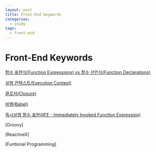 ```yaml
---
layout: post
title: Front-End keywords
categories:
  - study
tags:
  - front-end
---
```

# Front-End Keywords

[함수 표현식(Function Expressions) vs 함수 선언식(Function Declarations)](https://joshua1988.github.io/web-development/javascript/function-expressions-vs-declarations/#%ED%95%A8%EC%88%98-%EC%84%A0%EC%96%B8%EC%8B%9D---function-declarations)

[실행 컨택스트(Execution Context)](https://poiemaweb.com/js-execution-context)

[클로저(Closure)](https://hyunseob.github.io/2016/08/30/javascript-closure/)

[바벨(Babel)](https://jeonghwan-kim.github.io/series/2019/12/22/frontend-dev-env-babel.html)

[즉시실행 함수 표현(IIFE - Immediately Invoked Function Expression)](https://developer.mozilla.org/ko/docs/Glossary/IIFE)

[Groovy]

[ReactiveX]

[Funtional Programming]
